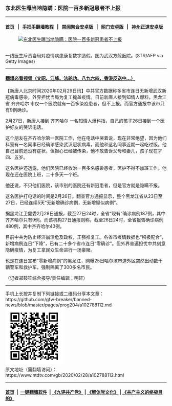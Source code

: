 ### 东北医生曝当地隐瞒：医院一百多新冠患者不上报
------------------------

#### [首页](https://github.com/gfw-breaker/banned-news/blob/master/README.md) &nbsp;&nbsp;|&nbsp;&nbsp; [手把手翻墙教程](https://github.com/gfw-breaker/guides/wiki) &nbsp;&nbsp;|&nbsp;&nbsp; [禁闻聚合安卓版](https://github.com/gfw-breaker/bn-android) &nbsp;&nbsp;|&nbsp;&nbsp; [网门安卓版](https://github.com/oGate2/oGate) &nbsp;&nbsp;|&nbsp;&nbsp; [神州正道安卓版](https://github.com/SzzdOgate/update) 



<div><div class="featured_image">
 <a href="https://i.ntdtv.com/assets/uploads/2020/02/GettyImages-1201746998-2.jpg" target="_blank">
  <figure>
   <img alt="东北医生曝当地隐瞒：医院一百多新冠患者不上报" src="https://i.ntdtv.com/assets/uploads/2020/02/GettyImages-1201746998-2-800x450.jpg"/>
  </figure><br/>
 </a>
 <span class="caption">
  一线医生斥责当局对疫情病患康复数字造假。图为武汉方舱医院。(STR/AFP via Getty Images)
 </span>
</div>
</div><hr/>

#### [翻墙必看视频（文昭、江峰、法轮功、八九六四、香港反送中...）](https://github.com/gfw-breaker/banned-news/blob/master/pages/link3.md)

<div><div class="post_content" itemprop="articleBody">
 <p>
  【新唐人北京时间2020年02月29日讯】中共官方数据称多省市连日无新增武汉新冠病毒感染，外界担忧当局为复工掩盖疫情。日前新唐人接到知情人爆料，黑龙江省
  <ok href="https://www.ntdtv.com/gb/齐齐哈尔.htm">
   齐齐哈尔
  </ok>
  市仅一个医院就有一百多染疫患者，但不上报。而官方通报中该市只有9例确诊。
 </p>
 <p>
  2月27日，新唐人接到
  <ok href="https://www.ntdtv.com/gb/齐齐哈尔.htm">
   齐齐哈尔
  </ok>
  一名知情人爆料指，自己的孩子26日接到一个医护好友的哭诉电话。
 </p>
 <p>
  这个朋友在齐齐哈尔第一医院工作，他在电话中哭着说，现在非常绝望，因为他们科室有一名同事已经确诊感染武汉冠状病毒，而他和这名同事近期一起吃过饭。他自己目前还没有症状，但担心已经被传染，他不敢告诉父母和妻儿，孩子现在才四、五岁。
 </p>
 <p>
  这名医护还透露，他们医院已经收治一百多名感染患者，医护不得不加班工作。他现在还在医院上班，二十多天一个班。
 </p>
 <p>
  他还说，不只他们医院，该市别的医院还有新冠患者，但是官方就是隐瞒不报。
 </p>
 <p>
  这名医护打电话的时间是2月26日。翻查官方通报显示，整个黑龙江省从23日至27日，已经连续5天“无新增确诊病例，无新增疑似病例”。
 </p>
 <p>
  据黑龙江卫健委2月28日通报，截至27日24时，全省“现有”确诊病例187例，其中齐齐哈尔只有9例。而该机构27日通报则称，截至26日24时，全省报告确诊病例480例，其中齐齐哈尔43例。
 </p>
 <p>
  目前中共为防止经济崩溃危及政权，正强推复工。各省市疫情数据也“积极配合”，新增病例连日“下降”，已有二十多个省市连日“零确诊”。但外界普遍担忧中共刻意隐瞒疫情，为复工拿民众生命进行一场豪赌。
 </p>
 <p>
  也是在连日宣布“零新增病例”的黑龙江，网曝25日哈尔滨市道外区突然出动数十辆警车和救护车，强制隔离了300多名市民。
 </p>
 <p>
  （记者郑鼓笙综合报导/责任编辑：明轩）
 </p>
 <div class="single_ad">
 </div>
</div>
</div>
<hr/>
手机上长按并复制下列链接或二维码分享本文章：<br/>
https://github.com/gfw-breaker/banned-news/blob/master/pages/prog204/a102788112.md <br/>
<a href='https://github.com/gfw-breaker/banned-news/blob/master/pages/prog204/a102788112.md'><img src='https://github.com/gfw-breaker/banned-news/blob/master/pages/prog204/a102788112.md.png'/></a> <br/>
原文地址（需翻墙访问）：https://www.ntdtv.com/gb/2020/02/28/a102788112.html


------------------------
#### [首页](https://github.com/gfw-breaker/banned-news/blob/master/README.md) &nbsp;|&nbsp; [一键翻墙软件](https://github.com/gfw-breaker/nogfw/blob/master/README.md) &nbsp;| [《九评共产党》](https://github.com/gfw-breaker/9ping.md/blob/master/README.md#九评之一评共产党是什么) | [《解体党文化》](https://github.com/gfw-breaker/jtdwh.md/blob/master/README.md) | [《共产主义的终极目的》](https://github.com/gfw-breaker/gczydzjmd.md/blob/master/README.md)


<img src='http://gfw-breaker.win/banned-news/pages/prog204/a102788112.md' width='0px' height='0px'/>